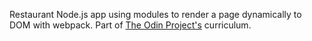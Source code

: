 Restaurant Node.js app using modules to render a page dynamically to DOM with webpack.
Part of [The Odin Project's](https://www.theodinproject.com/courses/javascript/lessons/restaurant-page) curriculum.